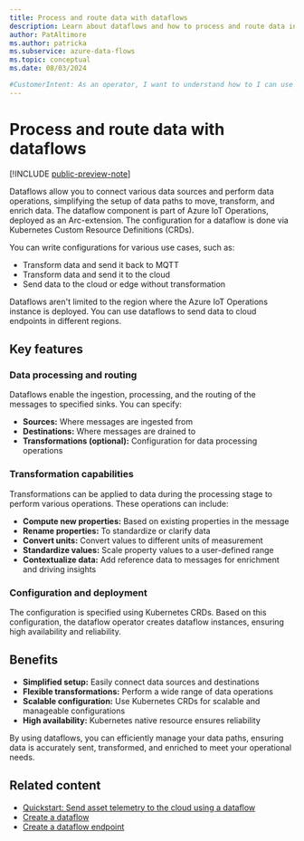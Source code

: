 ```yaml
---
title: Process and route data with dataflows
description: Learn about dataflows and how to process and route data in Azure IoT Operations.
author: PatAltimore
ms.author: patricka
ms.subservice: azure-data-flows
ms.topic: conceptual
ms.date: 08/03/2024

#CustomerIntent: As an operator, I want to understand how to I can use dataflows connect data sources.
---
```


# Process and route data with dataflows

[!INCLUDE [public-preview-note](../includes/public-preview-note.md)]

Dataflows allow you to connect various data sources and perform data operations, simplifying the setup of data paths to move, transform, and enrich data. The dataflow component is part of Azure IoT Operations, deployed as an Arc-extension. The configuration for a dataflow is done via Kubernetes Custom Resource Definitions (CRDs).

You can write configurations for various use cases, such as:

- Transform data and send it back to MQTT
- Transform data and send it to the cloud
- Send data to the cloud or edge without transformation

Dataflows aren't limited to the region where the Azure IoT Operations instance is deployed. You can use dataflows to send data to cloud endpoints in different regions.

## Key features

### Data processing and routing

Dataflows enable the ingestion, processing, and the routing of the messages to specified sinks. You can specify:

- **Sources:** Where messages are ingested from
- **Destinations:** Where messages are drained to
- **Transformations (optional):** Configuration for data processing operations

### Transformation capabilities

Transformations can be applied to data during the processing stage to perform various operations. These operations can include:

- **Compute new properties:** Based on existing properties in the message
- **Rename properties:** To standardize or clarify data
- **Convert units:** Convert values to different units of measurement
- **Standardize values:** Scale property values to a user-defined range
- **Contextualize data:** Add reference data to messages for enrichment and driving insights

### Configuration and deployment

The configuration is specified using Kubernetes CRDs. Based on this configuration, the dataflow operator creates dataflow instances, ensuring high availability and reliability.

## Benefits

- **Simplified setup:** Easily connect data sources and destinations
- **Flexible transformations:** Perform a wide range of data operations
- **Scalable configuration:** Use Kubernetes CRDs for scalable and manageable configurations
- **High availability:** Kubernetes native resource ensures reliability

By using dataflows, you can efficiently manage your data paths, ensuring data is accurately sent, transformed, and enriched to meet your operational needs.

## Related content

- [Quickstart: Send asset telemetry to the cloud using a dataflow](../get-started-end-to-end-sample/quickstart-upload-telemetry-to-cloud.md)
- [Create a dataflow](howto-create-dataflow.md)
- [Create a dataflow endpoint](howto-configure-dataflow-endpoint.md)
